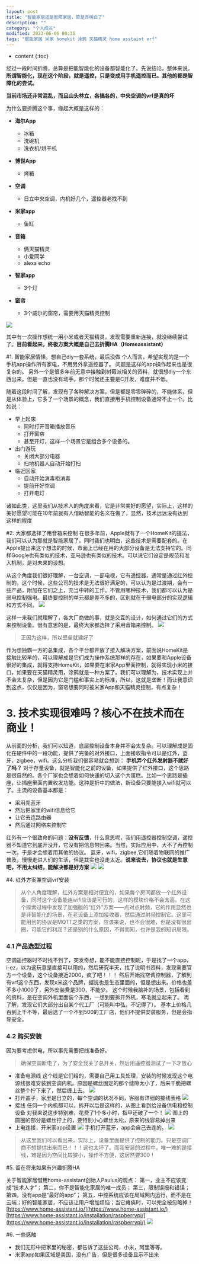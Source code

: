 ```yaml
---
layout: post
title: "智能家居还是智障家居，算是弄明白了"
description: ""
category: "个人成长"
modified: 2023-06-06 00:35
tags: "智能家居 米家 homekit 涂鸦 天猫精灵 home asstaint vrf"
---
```

* content
{:toc}

经过一段时间折腾，总算是把能智能化的设备都智能化了。先说结论，整体来说，**所谓智能化，现在这个阶段，就是遥控，只是变成用手机遥控而已。其他的都是智障化的尝试。**

**当前市场还非常混乱，而且山头林立，各搞各的，中央空调的vrf是真的坏**

为什么要折腾这个事，缘起大概是这样的：
* **海尔App**
    * 冰箱
    * 洗碗机
    * 洗衣机/烘干机
* **博世App**    
    * 烤箱
* **空调**
    * 日立中央空调，内机好几个，遥控器老找不到

* **米家app**
    * 鱼缸
    
* **音箱**
    * 俩天猫精灵
    * 小爱同学
    * alexa echo

 * **智家app**
    * 3个灯

* **窗帘**
    * 3个威尔的窗帘，需要用天猫精灵控制

![](../../images/2023-06-26-22-24-41.png)

其中有一次操作想统一用小米或者天猫精灵，发现需要重新连接，就没继续尝试了。**目前看起来，终极方案大概是自己去折腾HA（Homeassistant）**

<!-- more -->
#1. 智能家居情愫，想自己diy一套系统，最后没做
个人而言，希望实现的是一个手机app操作所有家电，不用另外拿遥控器了。
问题是这样的app操作起来也是很复杂的。
另外一个是很多年前无意中接触到树莓派相关的资料，就很想diy一个东西出来。但是一直也没有动手。那个时候还主要是C开发，难度并不低。

随着这段时间了解，发现有了各种解决方案，但是都是零零碎碎的，不能体系，但是从体验上，它多了一个场景的概念，我们直接用手机控制设备通常不止一个。比如说：
* 早上起床
    * 同时打开音箱播放音乐
    * 打开窗帘
    * 甚至开灯，这样一个场景它是组合多个设备的。
* 出门游玩
    * 关闭大部分电器
    * 扫地机器人自动开始打扫
* 临近回家
    * 自动开始消毒柜消毒
    * 提前开好空调
    * 打开电灯

诸如此类，这里我们从技术人的角度来看，它是非常美好的愿望，实际上，这样的美好愿望可能在10年前就有人借助智能的名义在做了，显然，技术远远没有达到这样的程度

#2. 大家都选择了用音箱来控制
在很多年前，Apple就有了一个HomeKit的提法，我们可以认为那就是智能家居了。同时我们也明白，这些技术是需要配套的。在Apple提出来这个想法的时候，市面上已经在用的大部分设备是无法支持它的。同样Google也有类似的技术，亚马逊也有类似的技术。可以说它们设定是规范和准入机制，是对未来的设想。

从这个角度我们很好理解，一台空调，一部电视，它有遥控器，通常是通过红外控制的，这个时候，这些公司的技术是无法很好满足的，可以认为是过渡期，会有一些产品，附加在它们之上，充当中转的工作。不管用哪种技术，我们都可以认为是弱电控制强电。最终要控制的单元都是差不多的，区别就在于弱电部分的实现逻辑和方式不同。
![](../../images/2023-06-26-22-43-38.png)

这样一来我们就理解了，各大厂商做的事，就是交互的设计，如何通过它们的方式来控制设备。很有意思的是，最终大家都选择了采用音箱来控制。
![](../../images/2023-06-26-22-45-46.png)

> 正因为这样，所以壁垒就建好了

作为想独霸一方的总集成，各个平台都开放了接入解决方案，前面说HomeKit是接触比较早的，可以理解成是它们成为操作系统那样的存在，如果要和Apple设备很好的集成，就得支持HomeKit，如果要在米家App里面控制，就得实现小米的接口，如果要在天猫精灵用，涂鸦就是一种方案了。我们可以理解为，技术实现上并不会太复杂，但是因为它是门槛和事实上的标准，所以，这就是垄断！而让我意识到这点，仅仅是因为，窗帘想要同时被米家App和天猫精灵控制，有点复杂！

# 3. 技术实现很难吗？核心不在技术而在商业！
从前面的分析，我们可以知道，底层控制设备本身并不会太复杂。可以理解成是固化在硬件中的一段功能，提供了完备的对外接口，上面接收指令可以是红外，蓝牙，zigbee，wifi。这么分析我们很容易就会想到：
**手机弄个红外发射器不就好了吗？**
对于存量设备，就是智能化之前的设备，如果提供了红外接口，这个思路是很自然的。各个厂家也会想着如何快速的切入这个大蛋糕。比如一个思路是插座，让插座里面内置收发功能。这种是折中的做法，新设备只要能接入wifi就可以了。主流的设备基本都是：
* 采用先蓝牙
* 然后把家里的wifi信息给它
* 让它去连路由器
* 然后通过网络来控制它

红外有一个很致命的问题：**没有反馈**，什么意思呢，我们用遥控器控制空调，遥控器不知道它到底开没开，它没有把信息带回来。当然，实际应用中，大不了再控制一次。于是才会想着用其他的协议。
蓝牙，wifi，zigbee,它们随着物联网的推广普及，慢慢走进人们的生活，但是其实也没走太近。**说来说去，协议也就是生意吧，不用太纠结，能解决都是好方案**
![](../../images/2023-06-26-23-04-22.png)
![](../../images/2023-06-26-23-05-52.png)

#4. 红外方案兼空调vrf安装
> 从个人角度理解，红外方案是相对便宜的，如果每个房间都放一个红外设备，同时这个设备能连wifi应该是可行的，这样的模块价格不会太高。在这个探索过程中发现了加强版的“红外”方案——点对点射频，它的作用显然也是非智能化的场景，在老设备上添加接收器，然后通过射频控制它。这里可能用到的协议是MQTT之类的方案，应该来说，也不会很难，但是没有很出圈，可能它的利润？还是别的什么原因，不得而知，也许是我的知识局限。

### 4.1 产品选型过程
空调遥控器时不时找不到了，突发奇想，能不能直接控制呢，于是找了一个app，i-ez，以为这玩意是直接可以用的，然后研究半天，找了说明书资料，发现需要官方一个设备，这个设备接近2000，疯了吧！！！
然后开始找空调控制器，了解到有vrf这个东西，发现x米这个品牌，据说也是生态里面的，但是想出来。价格也差不多小1000了，另外安装费是300，不能少。
这个时候我脑补的场景，包括看到的资料，是在空调外机里面装个东西，一想到要拆开外机，寒毛就立起来了。
再了解，发现它们大部分出自某个代工厂（可能叫中弘，不记得了）。
基本上价格几百到上千不等，最后选了一个不到500的工厂店，他们不提供安装服务，但是会指导安全。

### 4.2 购买安装
因为要考虑供电，所以事先需要把线准备好。
> 确保空调断电了，为了安全我关了总开关，然后用遥控器测试了一下才放心

* 准备电源线
这个线是它们给的，需要自己用工具处理，安装的时候发现这个电源线很难安装到空调内机。原因是螺丝固定的那个缝隙太小了，后来干脆把螺丝整个拧下来了，然后缠上去。
![](../../images/2023-06-26-23-26-41.png)
* 打开盖子，家里是日立的，每个空调的状况不同，客服有详细的接线表格
![](../../images/2023-06-26-23-25-11.png)
* 接线
任何一个内机都可以，拆开以后是这样的，从图上看到给设备供电和控制设备
对我来说这步特别难，花费了1个多小时，指甲还破了一个！
![](../../images/2023-06-26-23-23-35.png)
图上的圆圈的部分是螺丝拧上的，要特别小心螺丝太松，原来的线容易掉出来
* 上电连接，开米家app设置
![](../../images/2023-06-26-23-32-18.png)
手机打开蓝牙，app会自己去连的。
![](../../images/2023-06-26-23-34-00.png)

>从这里我们可以看出来，实际上，设备里面提供了控制的能力。只是空调厂商不想提供出来而已！！！这也太坏了。而我安装的过程中，唯一难的是接线，难是因为空间比较狭小，操作不方便，这居然要300！


#5. 留在将来如果有兴趣折腾HA

关于智能家居借用home-assistant创始人Paulus的观点：
第一，业主不应该变成“技术人才”；
第二，你不是智能化家居的唯一成员；
第三，限制误报和错误；
第四，没有app是“最好的app”；
第五，中控系统应该在局域网内运行，而不是在云端；好的智能家居，不应该让用户增加烦恼；当它瘫痪时，可以完全被忽略掉！
[https://www.home-assistant.io/](https://www.home-assistant.io/)
[https://www.home-assistant.io/installation/raspberrypi/](https://www.home-assistant.io/installation/raspberrypi/)
![](../../images/2023-06-26-23-43-43.png)



#6. 一些感触
* 我们无形中把家里的秘密，都告诉了这些公司，小米，阿里等等。
* 米家app如果区域是美国，没有广告，但是很多设备显示不出来


